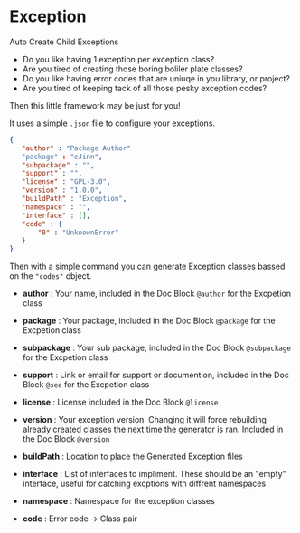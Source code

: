 # Exception
Auto Create Child Exceptions 

 - Do you like having 1 exception per exception class? 
 - Are you tired of creating those boring boliler plate classes?
 - Do you like having error codes that are uniuqe in you library, or project?
 - Are you tired of keeping tack of all those pesky exception codes?
 
 Then this little framework may be just for you!
 
 It uses a simple `.json` file to configure your exceptions. 
 
 ```json
{
    "author" : "Package Author"
    "package" : "eJinn",
    "subpackage" : "",
    "support" : "",
    "license" : "GPL-3.0",
    "version" : "1.0.0",
    "buildPath" : "Exception",
    "namespace" : "",
    "interface" : [],
    "code" : {
        "0" : "UnknownError"
    }
}
```

 Then with a simple command you can generate Exception classes bassed on the `"codes"` object.

 - **author**  : Your name, included in the Doc Block `@author` for the Excpetion class
 
 - **package** : Your package, included in the Doc Block `@package` for the Excpetion class

 - **subpackage** : Your sub package, included in the Doc Block `@subpackage` for the Excpetion class

 - **support** : Link or email for support or documention, included in the Doc Block `@see` for the Excpetion class
 
 - **license** : License included in the Doc Block `@license`

 - **version** : Your exception version.  Changing it will force rebuilding already created classes the next time the generator is ran. Included in the Doc Block `@version`
 
 - **buildPath** : Location to place the Generated Exception files
 
 - **interface** : List of interfaces to impliment. These should be an "empty" interface, useful for catching excptions with diffrent namespaces
 
 - **namespace** : Namespace for the exception classes
 
 - **code** :  Error code -> Class pair